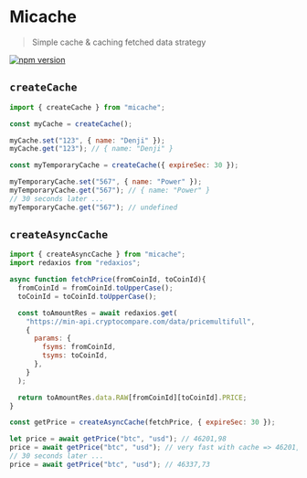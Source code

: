 # Micache

> Simple cache & caching fetched data strategy

[![npm version](https://badge.fury.io/js/micache.svg)](https://badge.fury.io/js/micache)

## `createCache`

```js
import { createCache } from "micache";

const myCache = createCache();

myCache.set("123", { name: "Denji" });
myCache.get("123"); // { name: "Denji" }

const myTemporaryCache = createCache({ expireSec: 30 });

myTemporaryCache.set("567", { name: "Power" });
myTemporaryCache.get("567"); // { name: "Power" }
// 30 seconds later ...
myTemporaryCache.get("567"); // undefined
```

## `createAsyncCache`

```js
import { createAsyncCache } from "micache";
import redaxios from "redaxios";

async function fetchPrice(fromCoinId, toCoinId){
  fromCoinId = fromCoinId.toUpperCase();
  toCoinId = toCoinId.toUpperCase();

  const toAmountRes = await redaxios.get(
    "https://min-api.cryptocompare.com/data/pricemultifull",
    {
      params: {
        fsyms: fromCoinId,
        tsyms: toCoinId,
      },
    }
  );

  return toAmountRes.data.RAW[fromCoinId][toCoinId].PRICE;
}

const getPrice = createAsyncCache(fetchPrice, { expireSec: 30 });

let price = await getPrice("btc", "usd"); // 46201,98
price = await getPrice("btc", "usd"); // very fast with cache => 46201,98
// 30 seconds later ...
price = await getPrice("btc", "usd"); // 46337,73
```

